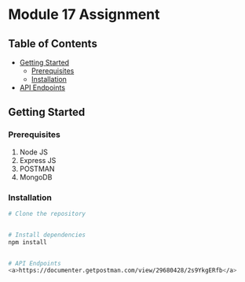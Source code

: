 # Module 17 Assignment


## Table of Contents

- [Getting Started](#getting-started)
  - [Prerequisites](#prerequisites)
  - [Installation](#installation)
- [API Endpoints](#api-endpoints)


## Getting Started

### Prerequisites

1. Node JS
2. Express JS
3. POSTMAN
4. MongoDB


### Installation

```bash
# Clone the repository


# Install dependencies
npm install


# API Endpoints
<a>https://documenter.getpostman.com/view/29680428/2s9YkgERfb</a>